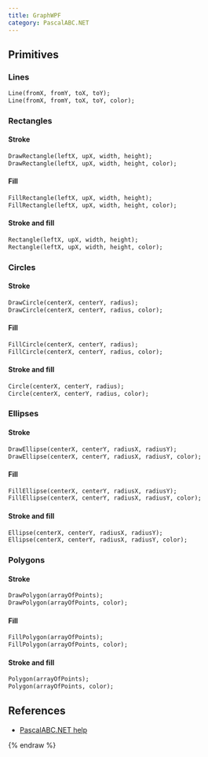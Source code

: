 ```yaml
---
title: GraphWPF
category: PascalABC.NET
---
```


## Primitives

### Lines

```pascal
Line(fromX, fromY, toX, toY);
Line(fromX, fromY, toX, toY, color);
```

### Rectangles

#### Stroke

```pascal
DrawRectangle(leftX, upX, width, height);
DrawRectangle(leftX, upX, width, height, color);
```

#### Fill

```pascal
FillRectangle(leftX, upX, width, height);
FillRectangle(leftX, upX, width, height, color);
```

#### Stroke and fill

```pascal
Rectangle(leftX, upX, width, height);
Rectangle(leftX, upX, width, height, color);
```

### Circles

#### Stroke

```pascal
DrawCircle(centerX, centerY, radius);
DrawCircle(centerX, centerY, radius, color);
```

#### Fill

```pascal
FillCircle(centerX, centerY, radius);
FillCircle(centerX, centerY, radius, color);
```

#### Stroke and fill

```pascal
Circle(centerX, centerY, radius);
Circle(centerX, centerY, radius, color);
```

### Ellipses

#### Stroke

```pascal
DrawEllipse(centerX, centerY, radiusX, radiusY);
DrawEllipse(centerX, centerY, radiusX, radiusY, color);
```

#### Fill

```pascal
FillEllipse(centerX, centerY, radiusX, radiusY);
FillEllipse(centerX, centerY, radiusX, radiusY, color);
```

#### Stroke and fill

```pascal
Ellipse(centerX, centerY, radiusX, radiusY);
Ellipse(centerX, centerY, radiusX, radiusY, color);
```

### Polygons

#### Stroke

```pascal
DrawPolygon(arrayOfPoints);
DrawPolygon(arrayOfPoints, color);
```

#### Fill

```pascal
FillPolygon(arrayOfPoints);
FillPolygon(arrayOfPoints, color);
```

#### Stroke and fill

```pascal
Polygon(arrayOfPoints);
Polygon(arrayOfPoints, color);
```

## References

* [PascalABC.NET help](http://pascalabc.net/downloads/pabcnethelp/index.htm)

{% endraw %}
